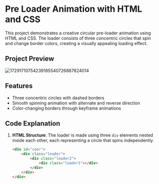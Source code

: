 # Pre Loader Animation with HTML and CSS

This project demonstrates a creative circular pre-loader animation using HTML and CSS. The loader consists of three concentric circles that spin and change border colors, creating a visually appealing loading effect.

## Project Preview
![17291710754239165540726887824014](https://github.com/user-attachments/assets/00dfc180-a432-41c0-9a2f-1ff0f1e86ce5)


## Features
- Three concentric circles with dashed borders
- Smooth spinning animation with alternate and reverse direction
- Color-changing borders through keyframe animations

## Code Explanation
1. **HTML Structure**:
   The loader is made using three `div` elements nested inside each other, each representing a circle that spins independently.

   ```html
   <div id="coer">
       <div class="loader">
           <div class="loader2">
               <div class="loader3"></div>
           </div>
       </div>
   </div>




   
